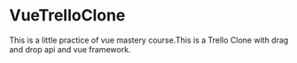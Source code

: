 # VueTrelloClone
This is a little practice of vue mastery course.This is a Trello Clone with drag and drop api and vue framework.
